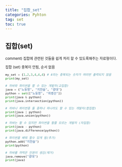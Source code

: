```yaml
---
title: "집합_set"
categories: Pyhton
tag: set
toc: true
---
```


## 집합(set)
<span style = "font-size:80%">
comment)
집합에 관련된 것들을 쉽게 처리 할 수 있도록해주는 자료형이다.

집합 (set)
중복이 안됨, 순서 없음
<span>

```python
my_set = {1,2,3,4,4,4} # 4라는 중복되는 숫자가 여러번 출력되지 않음
print(my_set)

# 자바와 파이썬을 할 수 있는 개발자(교집합)
java = {"노동영", "지한솔", "광대"}
python = set(["노동영", "최병선"])
print(java & python)
print(java.intersection(python))

# 자바나 파이썬중 둘 중하나 하나라도 할 수 있는 개발자(합집합)
print(java | python)
print(java.union(python))

# 자바는 할 수 있지만 파이썬을 할줄 모르는 개발자 (차집합)
print(java - python)
print(java.difference(python))

# 파이썬을 배워 할수 있게 됨(추가)
python.add("지한솔")
print(python)

# 자바를 까먹은 인원이 생김(제거)
java.remove("광대")
print(java)
```